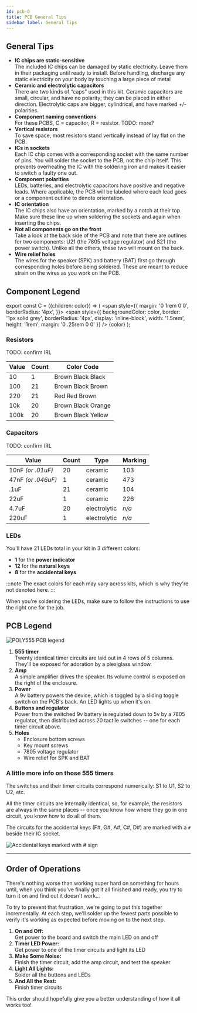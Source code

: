 ```yaml
---
id: pcb-0
title: PCB General Tips
sidebar_label: General Tips
---
```


## General Tips

- **IC chips are static-sensitive**<br/>
  The included IC chips can be damaged by static electricity. Leave them in their packaging until ready to install. Before handling, discharge any static electricity on your body by touching a large piece of metal
- **Ceramic and electrolytic capacitors**<br/>
  There are two kinds of “caps” used in this kit. Ceramic capacitors are small, circular, and have no polarity; they can be placed in either direction. Electrolytic caps are bigger, cylindrical, and have marked +/- polarities.
- **Component naming conventions**<br/>
  For these PCBS, C = capacitor, R = resistor. TODO: more?
- **Vertical resistors**<br/>
  To save space, most resistors stand vertically instead of lay flat on the PCB.
- **ICs in sockets**<br/>
  Each IC chip comes with a corresponding socket with the same number of pins. You will solder the socket to the PCB, not the chip itself. This prevents overheating the IC with the soldering iron and makes it easier to switch a faulty one out.
- **Component polarities**<br/>
  LEDs, batteries, and electrolytic capacitors have positive and negative leads. Where applicable, the PCB will be labeled where each lead goes or a component outline to denote orientation.
- **IC orientation**<br />
  The IC chips also have an orientation, marked by a notch at their top. Make sure these line up when soldering the sockets and again when inserting the chips.
- **Not all components go on the front**<br />
  Take a look at the back side of the PCB and note that there are outlines for two components: U21 (the 7805 voltage regulator) and S21 (the power switch). Unlike all the others, these two will mount on the back.
- **Wire relief holes**<br />
  The wires for the speaker (SPK) and battery (BAT) first go through corresponding holes before being soldered. These are meant to reduce strain on the wires as you work on the PCB.

## Component Legend

export const C = ({children: color}) => (
<span style={{
    margin: '0 1rem 0 0',
    borderRadius: '4px',
  }}>
<span style={{
      backgroundColor: color,
      border: '1px solid grey',
      borderRadius: '4px',
      display: 'inline-block',
      width: '1.5rem',
      height: '1rem',
      margin: '0 .25rem 0 0'
    }} />
{color}
</span>
);

### Resistors

TODO: confirm IRL

| Value | Count | Color&nbsp;Code                         |
| ----- | ----- | --------------------------------------- |
| 10    | 1     | <C>Brown</C> <C>Black</C> <C>Black</C>  |
| 100   | 21    | <C>Brown</C> <C>Black</C> <C>Brown</C>  |
| 220   | 21    | <C>Red</C> <C>Red</C> <C>Brown</C>      |
| 10k   | 20    | <C>Brown</C> <C>Black</C> <C>Orange</C> |
| 100k  | 20    | <C>Brown</C> <C>Black</C> <C>Yellow</C> |

### Capacitors

TODO: confirm IRL

| Value              | Count | Type         | Marking |
| ------------------ | ----- | ------------ | ------- |
| 10nF _(or .01uF)_  | 20    | ceramic      | 103     |
| 47nF _(or .046uF)_ | 1     | ceramic      | 473     |
| .1uF               | 21    | ceramic      | 104     |
| 22uF               | 1     | ceramic      | 226     |
| 4.7uF              | 20    | electrolytic | _n/a_   |
| 220uF              | 1     | electrolytic | _n/a_   |

### LEDs

You'll have 21 LEDs total in your kit in 3 different colors:

- **1** for the **power indicator**
- **12** for the **natural keys**
- **8** for the **accidental keys**

:::note
The exact colors for each may vary across kits, which is why they're not denoted here.
:::

When you're soldering the LEDs, make sure to follow the instructions to use the right one for the job.

## PCB Legend

![POLY555 PCB legend](https://dummyimage.com/600x400)

1. **555 timer**<br />
   Twenty identical timer circuits are laid out in 4 rows of 5 columns. They'll be exposed for adoration by a plexiglass window.
2. **Amp**<br />
   A simple amplifier drives the speaker. Its volume control is exposed on the right of the enclosure.
3. **Power**<br />
   A 9v battery powers the device, which is toggled by a sliding toggle switch on the PCB's back. An LED lights up when it's on.
4. **Buttons and regulator**<br />
   Power from the switched 9v battery is regulated down to 5v by a 7805 regulator, then distributed across 20 tactile switches -- one for each timer circuit above.
5. **Holes**<br />
   - Enclosure bottom screws
   - Key mount screws
   - 7805 voltage regulator
   - Wire relief for SPK and BAT

### A little more info on those 555 timers

The switches and their timer circuits correspond numerically: S1 to U1, S2 to U2, etc.

All the timer circuits are internally identical, so, for example, the resistors are always in the same places -- once you know how where they go in one circuit, you know how to do all of them.

The circuits for the accidental keys (F#, G#, A#, C#, D#) are marked with a <code>#</code> beside their IC socket.

![Accidental keys marked with # sign](https://dummyimage.com/600x400)

---

## Order of Operations

There's nothing worse than working super hard on something for hours until, when you think you've finally got it all finished and ready, you try to turn it on and find out it doesn't work...

To try to prevent that frustration, we're going to put this together incrementally. At each step, we'll solder up the fewest parts possible to verify it's working as expected before moving on to the next step.

<!-- TODO: any rewrites here? propagate out -->
<!-- TODO: maybe rename to "parts" or "chapter"? -->

1. **On and Off:**<br/>
   Get power to the board and switch the main LED on and off
2. **Timer LED Power:**<br/>
   Get power to one of the timer circuits and light its LED
3. **Make Some Noise:**<br/>
   Finish the timer circuit, add the amp circuit, and test the speaker
4. **Light All Lights:**<br/>
   Solder all the buttons and LEDs
5. **And All the Rest:**<br/>
   Finish timer circuits

This order should hopefully give you a better understanding of how it all works too!

